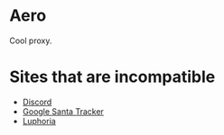 # Aero
Cool proxy.

# Sites that are incompatible
* [Discord](https://discord.com/)
* [Google Santa Tracker](https://santatracker.google.com/)
* [Luphoria](https://luphoria.com/)
